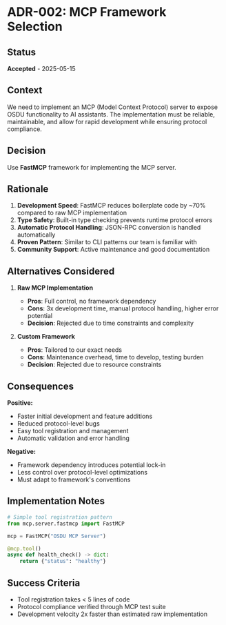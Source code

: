 # ADR-002: MCP Framework Selection

## Status
**Accepted** - 2025-05-15

## Context
We need to implement an MCP (Model Context Protocol) server to expose OSDU functionality to AI assistants. The implementation must be reliable, maintainable, and allow for rapid development while ensuring protocol compliance.

## Decision
Use **FastMCP** framework for implementing the MCP server.

## Rationale
1. **Development Speed**: FastMCP reduces boilerplate code by ~70% compared to raw MCP implementation
2. **Type Safety**: Built-in type checking prevents runtime protocol errors
3. **Automatic Protocol Handling**: JSON-RPC conversion is handled automatically
4. **Proven Pattern**: Similar to CLI patterns our team is familiar with
5. **Community Support**: Active maintenance and good documentation

## Alternatives Considered
1. **Raw MCP Implementation**
   - **Pros**: Full control, no framework dependency
   - **Cons**: 3x development time, manual protocol handling, higher error potential
   - **Decision**: Rejected due to time constraints and complexity

2. **Custom Framework**
   - **Pros**: Tailored to our exact needs
   - **Cons**: Maintenance overhead, time to develop, testing burden
   - **Decision**: Rejected due to resource constraints

## Consequences
**Positive:**
- Faster initial development and feature additions
- Reduced protocol-level bugs
- Easy tool registration and management
- Automatic validation and error handling

**Negative:**
- Framework dependency introduces potential lock-in
- Less control over protocol-level optimizations
- Must adapt to framework's conventions

## Implementation Notes
```python
# Simple tool registration pattern
from mcp.server.fastmcp import FastMCP

mcp = FastMCP("OSDU MCP Server")

@mcp.tool()
async def health_check() -> dict:
    return {"status": "healthy"}
```

## Success Criteria
- Tool registration takes < 5 lines of code
- Protocol compliance verified through MCP test suite
- Development velocity 2x faster than estimated raw implementation